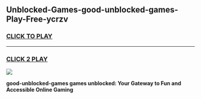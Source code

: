 
## Unblocked-Games-good-unblocked-games-Play-Free-ycrzv
<h3>
<a href="https://premium76.site?title=good-unblocked-games&ref=10A">CLICK TO PLAY</a></h3>
<hr>

<h3>
<a href="https://premium76.site?title=good-unblocked-games&ref=10A">CLICK 2 PLAY</a>
  
</h3>

<a href="https://premium76.site?title=good-unblocked-games&ref=10A"><img src="https://clearcache.store/games.png"></a>


**good-unblocked-games games unblocked: Your Gateway to Fun and Accessible Online Gaming**
